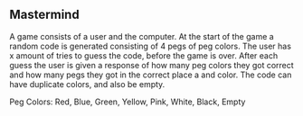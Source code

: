 Mastermind
----------
A game consists of a user and the computer. At the start of the game a random code is generated consisting of
4 pegs of peg colors. The user has x amount of tries to guess the code, before the game is over. After each 
guess the user is given a response of how many peg colors they got correct and how many pegs they got in the correct
place a and color. The code can have duplicate colors, and also be empty.


Peg Colors:
Red, Blue, Green, Yellow, Pink, White, Black, Empty